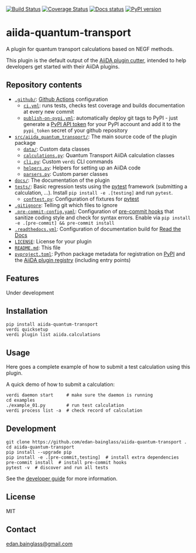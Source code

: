 [![Build Status][ci-badge]][ci-link]
[![Coverage Status][cov-badge]][cov-link]
[![Docs status][docs-badge]][docs-link]
[![PyPI version][pypi-badge]][pypi-link]

# aiida-quantum-transport

A plugin for quantum transport calculations based on NEGF methods.

This plugin is the default output of the
[AiiDA plugin cutter](https://github.com/aiidateam/aiida-plugin-cutter),
intended to help developers get started with their AiiDA plugins.

## Repository contents

- [`.github/`](.github/): [Github Actions](https://github.com/features/actions) configuration
  - [`ci.yml`](.github/workflows/ci.yml): runs tests, checks test coverage and builds documentation at every new commit
  - [`publish-on-pypi.yml`](.github/workflows/publish-on-pypi.yml): automatically deploy git tags to PyPI - just generate a [PyPI API token](https://pypi.org/help/#apitoken) for your PyPI account and add it to the `pypi_token` secret of your github repository
- [`src/aiida_quantum_transport/`](src/aiida_quantum_transport/): The main source code of the plugin package
  - [`data/`](src/aiida_quantum_transport/data/): Custom data classes
  - [`calculations.py`](src/aiida_quantum_transport/calculations.py): Quantum Transport AiiDA calculation classes
  - [`cli.py`](src/aiida_quantum_transport/cli.py): Custom `verdi` CLI commands
  - [`helpers.py`](src/aiida_quantum_transport/helpers.py): Helpers for setting up an AiiDA code
  - [`parsers.py`](src/aiida_quantum_transport/parsers.py): Custom parser classes
- [`docs/`](docs/): The documentation of the plugin
- [`tests/`](tests/): Basic regression tests using the [pytest](https://docs.pytest.org/en/latest/) framework (submitting a calculation, ...). Install `pip install -e .[testing]` and run `pytest`.
  - [`conftest.py`](tests/conftest.py): Configuration of fixtures for [pytest](https://docs.pytest.org/en/latest/)
- [`.gitignore`](.gitignore): Telling git which files to ignore
- [`.pre-commit-config.yaml`](.pre-commit-config.yaml): Configuration of [pre-commit hooks](https://pre-commit.com/) that sanitize coding style and check for syntax errors. Enable via `pip install -e .[pre-commit] && pre-commit install`
- [`.readthedocs.yml`](.readthedocs.yml): Configuration of documentation build for [Read the Docs](https://readthedocs.org/)
- [`LICENSE`](LICENSE): License for your plugin
- [`README.md`](README.md): This file
- [`pyproject.toml`](setup.json): Python package metadata for registration on [PyPI](https://pypi.org/) and the [AiiDA plugin registry](https://aiidateam.github.io/aiida-registry/) (including entry points)

## Features

Under development

## Installation

```shell
pip install aiida-quantum-transport
verdi quicksetup
verdi plugin list aiida.calculations
```

## Usage

Here goes a complete example of how to submit a test calculation using this plugin.

A quick demo of how to submit a calculation:

```shell
verdi daemon start     # make sure the daemon is running
cd examples
./example_01.py        # run test calculation
verdi process list -a  # check record of calculation
```

## Development

```shell
git clone https://github.com/edan-bainglass/aiida-quantum-transport .
cd aiida-quantum-transport
pip install --upgrade pip
pip install -e .[pre-commit,testing]  # install extra dependencies
pre-commit install  # install pre-commit hooks
pytest -v  # discover and run all tests
```

See the [developer guide](http://aiida-quantum-transport.readthedocs.io/en/latest/developer_guide/index.html) for more information.

## License

MIT

## Contact

edan.bainglass@gmail.com

[ci-badge]: https://github.com/edan-bainglass/aiida-quantum-transport/workflows/ci/badge.svg?branch=master
[ci-link]: https://github.com/edan-bainglass/aiida-quantum-transport/actions
[cov-badge]: https://coveralls.io/repos/github/edan-bainglass/aiida-quantum-transport/badge.svg?branch=master
[cov-link]: https://coveralls.io/github/edan-bainglass/aiida-quantum-transport?branch=master
[docs-badge]: https://readthedocs.org/projects/aiida-quantum-transport/badge
[docs-link]: http://aiida-quantum-transport.readthedocs.io/
[pypi-badge]: https://badge.fury.io/py/aiida-quantum-transport.svg
[pypi-link]: https://badge.fury.io/py/aiida-quantum-transport
